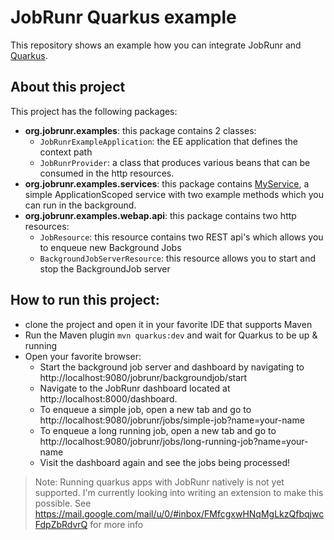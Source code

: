# JobRunr Quarkus example

This repository shows an example how you can integrate JobRunr and [Quarkus](https://quarkus.io/).

## About this project
This project has the following packages:
- **org.jobrunr.examples**: this package contains 2 classes:
  - `JobRunrExampleApplication`: the EE application that defines the context path
  - `JobRunrProvider`: a class that produces various beans that can be consumed in the http resources. 
- **org.jobrunr.examples.services**: this package contains [MyService](src/main/java/org/jobrunr/examples/services/MyService.java), a simple ApplicationScoped service with two example methods which you can run in the background.  
- **org.jobrunr.examples.webap.api**: this package contains two http resources:
  - `JobResource`: this resource contains two REST api's which allows you to enqueue new Background Jobs
  - `BackgroundJobServerResource`: this resource allows you to start and stop the BackgroundJob server

## How to run this project:
- clone the project and open it in your favorite IDE that supports Maven
- Run the Maven plugin `mvn quarkus:dev` and wait for Quarkus to be up & running
- Open your favorite browser:
  - Start the background job server and dashboard by navigating to http://localhost:9080/jobrunr/backgroundjob/start
  - Navigate to the JobRunr dashboard located at http://localhost:8000/dashboard.
  - To enqueue a simple job, open a new tab and go to http://localhost:9080/jobrunr/jobs/simple-job?name=your-name
  - To enqueue a long running job, open a new tab and go to http://localhost:9080/jobrunr/jobs/long-running-job?name=your-name
  - Visit the dashboard again and see the jobs being processed!

> Note: Running quarkus apps with JobRunr natively is not yet supported. I'm currently looking into writing an extension to make this possible. See https://mail.google.com/mail/u/0/#inbox/FMfcgxwHNqMgLkzQfbqjwcFdpZbRdvrQ for more info